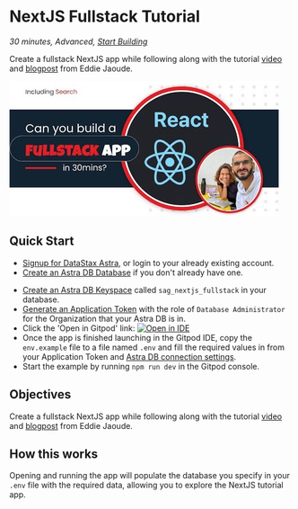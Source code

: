 <!--- STARTEXCLUDE --->
# NextJS Fullstack Tutorial
*30 minutes, Advanced, [Start Building](https://github.com/DataStax-Examples/astra-nextjs-tutorial/blob/master/README.md#quick-start)*

Create a fullstack NextJS app while following along with the tutorial [video](https://www.youtube.com/watch?v=FhcCgg4pIg4) and [blogpost](https://www.eddiejaoude.io/blog-august-2021-nextjs-datastax) from Eddie Jaoude.
<!--- ENDEXCLUDE --->

![image](https://raw.githubusercontent.com/DataStax-Examples/astra-nextjs-tutorial/master/hero.jpeg)

## Quick Start
<!--- STARTEXCLUDE --->
* [Signup for DataStax Astra](https://dtsx.io/3AMqKu0), or login to your already existing account. 
* [Create an Astra DB Database](https://github.com/DataStax-Examples/sample-app-template/blob/master/GETTING_STARTED.md#create-an-astra-db) if you don't already have one.
<!--- ENDEXCLUDE --->
* [Create an Astra DB Keyspace](https://github.com/DataStax-Examples/sample-app-template/blob/master/GETTING_STARTED.md#create-an-astra-db-keyspace) called `sag_nextjs_fullstack` in your database.
* [Generate an Application Token](https://github.com/DataStax-Examples/sample-app-template/blob/master/GETTING_STARTED.md#create-an-application-token) with the role of `Database Administrator` for the Organization that your Astra DB is in.
* Click the 'Open in Gitpod' link: [![Open in IDE](https://gitpod.io/button/open-in-gitpod.svg)](https://gitpod.io/#https://github.com/DataStax-Examples/astra-nextjs-tutorial)
* Once the app is finished launching in the Gitpod IDE, copy the `env.example` file to a file named `.env` and fill the required values in from your Application Token and [Astra DB connection settings](https://github.com/DataStax-Examples/sample-app-template/blob/master/GETTING_STARTED.md#get-your-astra-db-connection-settings).
* Start the example by running `npm run dev` in the Gitpod console.

## Objectives
Create a fullstack NextJS app while following along with the tutorial [video](https://www.youtube.com/watch?v=FhcCgg4pIg4) and [blogpost](https://www.eddiejaoude.io/blog-august-2021-nextjs-datastax) from Eddie Jaoude.
  
## How this works
Opening and running the app will populate the database you specify in your `.env` file with the required data, allowing you to explore the NextJS tutorial app.